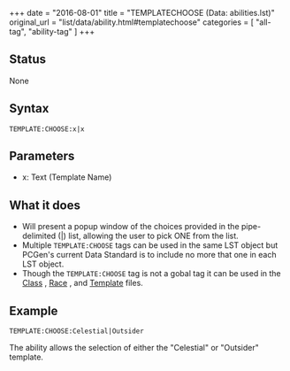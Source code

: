 +++
date = "2016-08-01"
title = "TEMPLATECHOOSE (Data: abilities.lst)"
original_url = "list/data/ability.html#templatechoose"
categories = [ "all-tag", "ability-tag" ]
+++

## Status

None

## Syntax

`TEMPLATE:CHOOSE:x|x`

## Parameters

-   x: Text (Template Name)



What it does
------------

-   Will present a popup window of the choices provided in the
    pipe-delimited (|) list, allowing the user to pick ONE from
    the list.
-   Multiple `TEMPLATE:CHOOSE` tags can be used in the same LST object
    but PCGen's current Data Standard is to include no more that one in
    each LST object.
-   Though the `TEMPLATE:CHOOSE` tag is not a gobal tag it can be used
    in the [Class](/list/data/classes/templatechoose.html) ,
    [Race](/list/data/races/templatechoose.html) , and
    [Template](/list/data/templates/templatechoose.html) files.

Example
-------

`TEMPLATE:CHOOSE:Celestial|Outsider`

The ability allows the selection of either the "Celestial" or "Outsider"
template.

